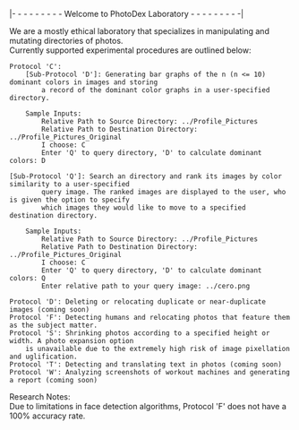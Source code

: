 |- - - - - - - - - Welcome to PhotoDex Laboratory - - - - - - - - -|

We are a mostly ethical laboratory that specializes in manipulating and mutating directories of photos.<br />
Currently supported experimental procedures are outlined below:<br />
    
    Protocol 'C': 
        [Sub-Protocol 'D']: Generating bar graphs of the n (n <= 10) dominant colors in images and storing
            a record of the dominant color graphs in a user-specified directory. 
        
		Sample Inputs:
			Relative Path to Source Directory: ../Profile_Pictures
			Relative Path to Destination Directory: ../Profile_Pictures_Original
			I choose: C
			Enter 'Q' to query directory, 'D' to calculate dominant colors: D

	[Sub-Protocol 'Q']: Search an directory and rank its images by color similarity to a user-specified
            query image. The ranked images are displayed to the user, who is given the option to specify
            which images they would like to move to a specified destination directory.
	
		Sample Inputs:
			Relative Path to Source Directory: ../Profile_Pictures
			Relative Path to Destination Directory: ../Profile_Pictures_Original
			I choose: C
			Enter 'Q' to query directory, 'D' to calculate dominant colors: Q
			Enter relative path to your query image: ../cero.png
			
    Protocol 'D': Deleting or relocating duplicate or near-duplicate images (coming soon)
    Protocol 'F': Detecting humans and relocating photos that feature them as the subject matter.
    Protocol 'S': Shrinking photos according to a specified height or width. A photo expansion option 
        is unavailable due to the extremely high risk of image pixellation and uglification.
    Protocol 'T': Detecting and translating text in photos (coming soon)
    Protocol 'W': Analyzing screenshots of workout machines and generating a report (coming soon)

Research Notes: <br />
Due to limitations in face detection algorithms, Protocol 'F' does not have a 100% accuracy rate.
